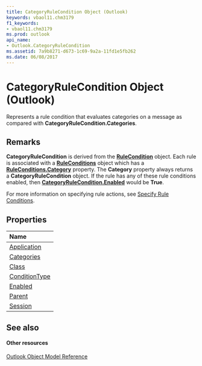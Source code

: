 ```yaml
---
title: CategoryRuleCondition Object (Outlook)
keywords: vbaol11.chm3179
f1_keywords:
- vbaol11.chm3179
ms.prod: outlook
api_name:
- Outlook.CategoryRuleCondition
ms.assetid: 7a9b8271-d673-1c69-9a2a-11fd1e5fb262
ms.date: 06/08/2017
---
```



# CategoryRuleCondition Object (Outlook)

Represents a rule condition that evaluates categories on a message as compared with  **CategoryRuleCondition.Categories**.


## Remarks

 **CategoryRuleCondition** is derived from the **[RuleCondition](Outlook.RuleCondition.md)** object. Each rule is associated with a **[RuleConditions](Outlook.RuleConditions.md)** object which has a **[RuleConditions.Category](Outlook.RuleConditions.Category.md)** property. The **Category** property always returns a **CategoryRuleCondition** object. If the rule has any of these rule conditions enabled, then **[CategoryRuleCondition.Enabled](Outlook.CategoryRuleCondition.Enabled.md)** would be **True**.

For more information on specifying rule actions, see [Specify Rule Conditions](http://msdn.microsoft.com/library/812c131a-fe23-1b8b-5e2d-9459d7102630%28Office.15%29.aspx).


## Properties



|**Name**|
|:-----|
|[Application](Outlook.CategoryRuleCondition.Application.md)|
|[Categories](Outlook.CategoryRuleCondition.Categories.md)|
|[Class](Outlook.CategoryRuleCondition.Class.md)|
|[ConditionType](Outlook.CategoryRuleCondition.ConditionType.md)|
|[Enabled](Outlook.CategoryRuleCondition.Enabled.md)|
|[Parent](Outlook.CategoryRuleCondition.Parent.md)|
|[Session](categoryrulecondition-session-property-outlook.md)|

## See also


#### Other resources


[Outlook Object Model Reference](http://msdn.microsoft.com/library/73221b13-d8d8-99b8-3394-b95dbbfd5ddc%28Office.15%29.aspx)
